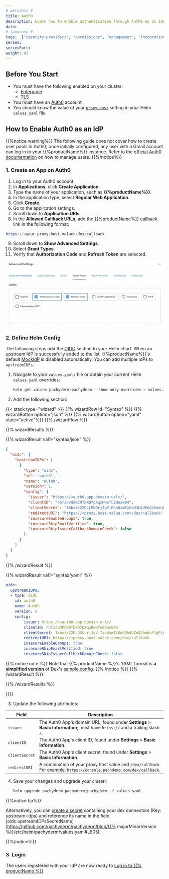 ```yaml
---
# metadata # 
title: Auth0
description: Learn how to enable authentication through Auth0 as an Identity Provider.
date: 
# taxonomy #
tags:  ["identity-providers", "permissions", "management", "integrations"]
series:
seriesPart:
weight: 02
---
```


## Before You Start 

- You must have the following enabled on your cluster:
  - [Enterprise](/{{%release%}}/set-up/enterprise/activate-via-helm)
  - [TLS](/{{%release%}}/set-up/tls) 
- You must have an [Auth0](https://auth0.com) account
- You should know the value of your [`proxy.host`](/{{%release%}}/manage/helm-values/proxy/) setting in your Helm `values.yaml` file


## How to Enable Auth0 as an IdP

{{%notice warning%}}
The following guide does not cover how to create user pools in Auth0; once initially configured, any user with a Gmail account can log in to your {{%productName%}} instance. Refer to the [official Auth0 documentation](https://auth0.com/docs/manage-users/user-accounts/manage-user-access-to-applications) on how to manage users.
{{%/notice%}}

### 1. Create an App on Auth0

1. Log in to your Auth0 account.
2. In **Applications**, click **Create Application**.
3. Type the name of your application, such as **{{%productName%}}**.
4. In the application type, select **Regular Web Application**.
5. Click **Create**.
6. Go to the application settings.
7. Scroll down to **Application URIs**.
8. In the **Allowed Callback URLs**, add the {{%productName%}} callback link in the
   following format:
 ```s
 https://<your.proxy.host.value>/dex/callback
 ```
9. Scroll down to **Show Advanced Settings**.
10.  Select **Grant Types**.
11.  Verify that **Authorization Code** and **Refresh Token** are selected.

   ![Auth0 Grant Settings](/images/auth0-grant-settings.png)

### 2. Define Helm Config

The following steps add the [OIDC](/{{%release%}}/manage/helm-values/oidc/) section to your Helm chart. When an upstream IdP is successfully added to the list, {{%productName%}}'s default [MockIdP](/{{%release%}}/set-up/connectors/mockidp) is disabled automatically. You can add multiple IdPs to `upstreamIDPs`.

1. Navigate to your `values.yamls` file or obtain your current Helm `values.yaml` overrides:
   ```s
   helm get values pachyderm/pachyderm --show-only-overrides > values.yaml
   ```
2. Add the following section:

{{< stack type="wizard" >}}
{{% wizardRow id="Syntax" %}}
 {{% wizardButton option="json" %}}
 {{% wizardButton option="yaml" state="active"%}}
{{% /wizardRow %}}

{{% wizardResults %}}

{{% wizardResult val1="syntax/json" %}}
``` json
{
  "oidc": {
    "upstreamIDPs": [
      {
        "type": "oidc",
        "id": "auth0",
        "name": "Auth0",
        "version": 1,
        "config": {
          "issuer": "https://<auth0.app.domain.url>/",
          "clientID": "FbTzaVdABC9TbX07pXqxHwofuEOux004",
          "clientSecret": "1kbxtx22DLLMNOrjJgV-RaaUsmTzGoQ3h4UEeQ2hmduP1qPLK5yTOsrmwwVNXP9U",
          "redirectURI": "https://<proxy.host.value.com>/dex/callback",
          "insecureEnableGroups": true,
          "insecureSkipEmailVerified": true,
          "insecureSkipIssuerCallbackDomainCheck": false
        }
      }
    ]
  }
}

```
{{% /wizardResult %}}

{{% wizardResult val1="syntax/yaml" %}}

``` yaml
oidc:
  upstreamIDPs:
  - type: oidc
    id: auth0
    name: Auth0
    version: 1
    config:
        issuer: https://<auth0.app.domain.url>/
        clientID: FbTzaVdFCB9TbX07pXqxBwofuEOux004
        clientSecret: 1kbxtx22DLGSULrjJgV-TaaUsmTzGoQ3h4UZeQ2hmduP1qPLK5yTOsrmwwVNXP9U
        redirectURI: https://<proxy.host.value.com>/dex/callback 
        insecureEnableGroups: true
        insecureSkipEmailVerified: true
        insecureSkipIssuerCallbackDomainCheck: false
```
{{% notice note %}}
Note that {{% productName %}}'s YAML format is **a simplified version** of Dex's [sample config](https://dexidp.io/docs/connectors/oidc/).
{{% /notice %}}
{{% /wizardResult %}}


{{% /wizardResults %}}

{{</stack>}}

3. Update the following attributes:
   
| Field          | Description                                                                                     |
|----------------|-------------------------------------------------------------------------------------------------|
| `issuer`       | The Auth0 App's domain URL, found under **Settings** > **Basic Information**; must have `https://` and a trailing slash `/`. |
| `clientID`     | The Auth0 App's client ID, found under **Settings** > **Basic Information**.                    |
| `clientSecret` | The Auth0 App's client secret, found under **Settings** > **Basic Information**.                |
| `redirectURI`  | A combination of your proxy host value and `/dex/callback`. For example, `https://console.pachdemo.com/dex/callback`. |

4. Save your changes and upgrade your cluster:
   ```s
   helm upgrade pachyderm pachyderm/pachyderm -f values.yaml
   ```

{{%notice tip%}}

Alternatively, you can [create a secret](/{{%release%}}/manage/secrets) containing your dex connectors (Key: upstream-idps) and reference its name in the field [oidc.upstreamIDPsSecretName](https://github.com/pachyderm/pachyderm/blob/{{% majorMinorVersion %}}/etc/helm/pachyderm/values.yaml#L805).

{{%/notice%}}
 
### 3. Login
The users registered with your IdP are now ready to [Log in to {{% productName %}}](/{{%release%}}/get-started/connect-to-existing)

